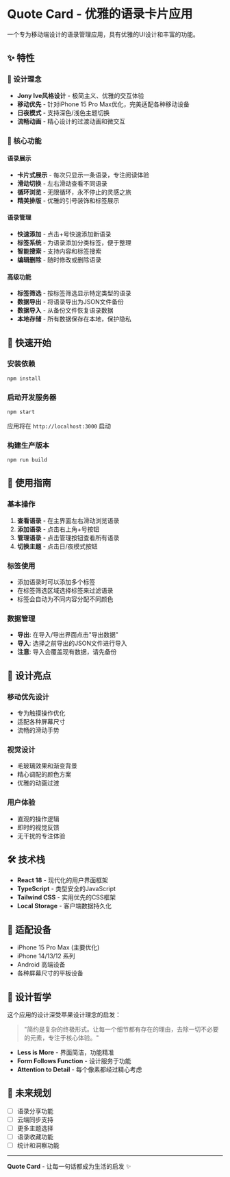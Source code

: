 # Quote Card - 优雅的语录卡片应用

一个专为移动端设计的语录管理应用，具有优雅的UI设计和丰富的功能。

## ✨ 特性

### 🎨 设计理念
- **Jony Ive风格设计** - 极简主义、优雅的交互体验
- **移动优先** - 针对iPhone 15 Pro Max优化，完美适配各种移动设备
- **日夜模式** - 支持深色/浅色主题切换
- **流畅动画** - 精心设计的过渡动画和微交互

### 📱 核心功能

#### 语录展示
- **卡片式展示** - 每次只显示一条语录，专注阅读体验
- **滑动切换** - 左右滑动查看不同语录
- **循环浏览** - 无限循环，永不停止的灵感之旅
- **精美排版** - 优雅的引号装饰和标签展示

#### 语录管理
- **快速添加** - 点击+号快速添加新语录
- **标签系统** - 为语录添加分类标签，便于整理
- **智能搜索** - 支持内容和标签搜索
- **编辑删除** - 随时修改或删除语录

#### 高级功能
- **标签筛选** - 按标签筛选显示特定类型的语录
- **数据导出** - 将语录导出为JSON文件备份
- **数据导入** - 从备份文件恢复语录数据
- **本地存储** - 所有数据保存在本地，保护隐私

## 🚀 快速开始

### 安装依赖
```bash
npm install
```

### 启动开发服务器
```bash
npm start
```

应用将在 `http://localhost:3000` 启动

### 构建生产版本
```bash
npm run build
```

## 📖 使用指南

### 基本操作
1. **查看语录** - 在主界面左右滑动浏览语录
2. **添加语录** - 点击右上角+号按钮
3. **管理语录** - 点击管理按钮查看所有语录
4. **切换主题** - 点击日/夜模式按钮

### 标签使用
- 添加语录时可以添加多个标签
- 在标签筛选区域选择标签来过滤语录
- 标签会自动为不同内容分配不同颜色

### 数据管理
- **导出**: 在导入/导出界面点击"导出数据"
- **导入**: 选择之前导出的JSON文件进行导入
- **注意**: 导入会覆盖现有数据，请先备份

## 🎯 设计亮点

### 移动优先设计
- 专为触摸操作优化
- 适配各种屏幕尺寸
- 流畅的滑动手势

### 视觉设计
- 毛玻璃效果和渐变背景
- 精心调配的颜色方案
- 优雅的动画过渡

### 用户体验
- 直观的操作逻辑
- 即时的视觉反馈
- 无干扰的专注体验

## 🛠 技术栈

- **React 18** - 现代化的用户界面框架
- **TypeScript** - 类型安全的JavaScript
- **Tailwind CSS** - 实用优先的CSS框架
- **Local Storage** - 客户端数据持久化

## 📱 适配设备

- iPhone 15 Pro Max (主要优化)
- iPhone 14/13/12 系列
- Android 高端设备
- 各种屏幕尺寸的平板设备

## 🎨 设计哲学

这个应用的设计深受苹果设计理念的启发：

> "简约是复杂的终极形式。让每一个细节都有存在的理由，去除一切不必要的元素，专注于核心体验。"

- **Less is More** - 界面简洁，功能精准
- **Form Follows Function** - 设计服务于功能
- **Attention to Detail** - 每个像素都经过精心考虑

## 🌟 未来规划

- [ ] 语录分享功能
- [ ] 云端同步支持
- [ ] 更多主题选择
- [ ] 语录收藏功能
- [ ] 统计和洞察功能

---

**Quote Card** - 让每一句话都成为生活的启发 ✨ 